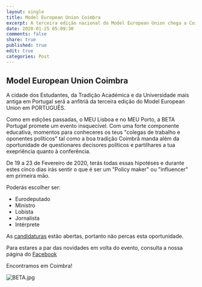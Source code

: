 ```yaml
---
layout: single
title: Model European Union Coimbra
excerpt: A terceira edição nacional do Model European Union chega a Coimbra em Fevereiro de 2020
date: 2020-01-25 05:09:30 
comments: false
share: true
published: true
edit: true
categories: Post
---
```


## Model European Union Coimbra

A cidade dos Estudantes, da Tradição Académica e da Universidade mais antiga em Portugal será a anfitriã da terceira edição do Model European Union em PORTUGUÊS.

Como em edições passadas, o MEU Lisboa e no MEU Porto, a BETA Portugal promete um evento insquecível. Com uma forte componente educativa, momentos para conheceres os teus "colegas de trabalho e oponentes políticos" tal como a boa tradição Coimbrã manda além da oportunidade de questionares decisores políticos e partilhares a tua exepriência quanto à conferência.

De 19 a 23 de Fevereiro de 2020, terás todas essas hipotéses e durante estes cinco dias irás sentir o que é ser um "Policy maker" ou "influencer" em primeira mão.

Poderás escolher ser:

* Eurodeputado
* Ministro
* Lobista
* Jornalista
* Intérprete

As [candidaturas](https://docs.google.com/forms/d/e/1FAIpQLSer3_DjARFnSfRXjzJzOIoLIQPpdJqt6FX1yc66o0KY56PYiA/viewform) estão abertas, portanto não percas esta oportunidade.

Para estares a par das novidades em volta do evento, consulta a nossa página do [Facebook](https://www.facebook.com/betaportugal.official/)

Encontramos em Coimbra!

![BETA.jpg]({{site.baseurl}}/_posts/BETA.jpg)
